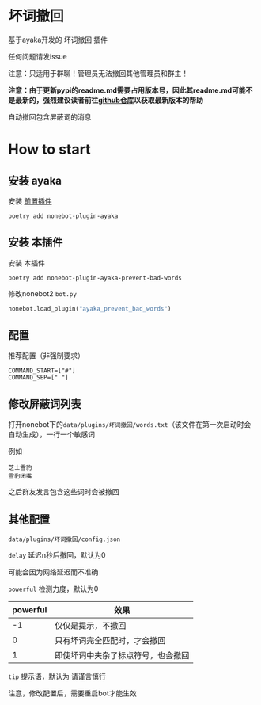 # 坏词撤回

基于ayaka开发的 坏词撤回 插件

任何问题请发issue

注意：只适用于群聊！管理员无法撤回其他管理员和群主！

<b>注意：由于更新pypi的readme.md需要占用版本号，因此其readme.md可能不是最新的，强烈建议读者前往[github仓库](https://github.com/bridgeL/nonebot-plugin-ayaka-prevent-bad-words)以获取最新版本的帮助</b>

自动撤回包含屏蔽词的消息

# How to start

## 安装 ayaka

安装 [前置插件](https://github.com/bridgeL/nonebot-plugin-ayaka) 

`poetry add nonebot-plugin-ayaka`


## 安装 本插件

安装 本插件

`poetry add nonebot-plugin-ayaka-prevent-bad-words`

修改nonebot2  `bot.py` 

```python
nonebot.load_plugin("ayaka_prevent_bad_words")
```

## 配置

推荐配置（非强制要求）
```
COMMAND_START=["#"]
COMMAND_SEP=[" "]
```


## 修改屏蔽词列表
打开nonebot下的`data/plugins/坏词撤回/words.txt`（该文件在第一次启动时会自动生成），一行一个敏感词

例如
```
芝士雪豹
雪豹闭嘴
```

之后群友发言包含这些词时会被撤回


## 其他配置
`data/plugins/坏词撤回/config.json`

`delay` 延迟n秒后撤回，默认为0

可能会因为网络延迟而不准确

`powerful` 检测力度，默认为0

| powerful | 效果                               |
| -------- | ---------------------------------- |
| -1       | 仅仅是提示，不撤回                 |
| 0        | 只有坏词完全匹配时，才会撤回       |
| 1        | 即使坏词中夹杂了标点符号，也会撤回 |

`tip` 提示语，默认为 请谨言慎行

注意，修改配置后，需要重启bot才能生效

